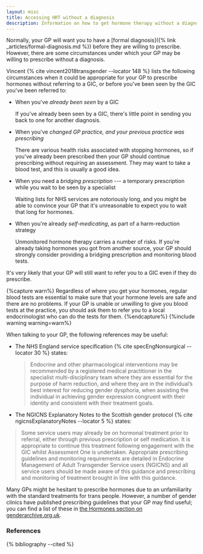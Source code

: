 ```yaml
---
layout: misc
title: Accessing HRT without a diagnosis 
description: Information on how to get hormone therapy without a diagnosis
---
```


Normally, your GP will want you to have a [formal diagnosis]({% link _articles/formal-diagnosis.md %}) before they are willing to prescribe. However, there are some circumstances under which your GP may be willing to prescribe without a diagnosis.

Vincent {% cite vincent2018transgender --locator 148 %} lists the following circumstances when it could be appropriate for your GP to prescribe hormones without referring to a GIC, or before you've been seen by the GIC you've been referred to:

- When you've *already been seen* by a GIC

  If you've already been seen by a GIC, there's little point in sending you back to one for another diagnosis.
- When you've *changed GP practice, and your previous practice was prescribing*

  There are various health risks associated with stopping hormones, so if you've already been prescribed then your GP should continue prescribing without requiring an assessment. They may want to take a blood test, and this is usually a good idea.
- When you need a *bridging prescription* --- a temporary prescription while you wait to be seen by a specialist

  Waiting lists for NHS services are notoriously long, and you might be able to convince your GP that it's unreasonable to expect you to wait that long for hormones.
- When you're already *self-medicating*, as part of a harm-reduction strategy

  Unmonitored hormone therapy carries a number of risks. If you're already taking hormones you got from another source, your GP should strongly consider providing a bridging prescription and monitoring blood tests.

It's very likely that your GP will still want to refer you to a GIC even if they do prescribe.

{%capture warn%}
Regardless of where you get your hormones, regular blood tests are essential to make sure that your hormone levels are safe and there are no problems. If your GP is unable or unwilling to give you blood tests at the practice, you should ask them to refer you to a local endocrinologist who can do the tests for them.
{%endcapture%}
{%include warning warning=warn%}

When talking to your GP, the following references may be useful:

- The NHS England service specification {% cite specEngNonsurgical --locator 30 %} states:

  > Endocrine and other pharmacological interventions may be recommended by a registered medical practitioner in the specialist multi-disciplinary team where they are essential for the purpose of harm reduction, and where they are in the individual’s best interest for reducing gender dysphoria, when assisting the individual in achieving gender expression congruent with their identity and consistent with their treatment goals.

- The NGICNS Explanatory Notes to the Scottish gender protocol {% cite ngicnsExplanatoryNotes --locator 5 %} states:

> Some service users may already be on hormonal treatment prior to referral, either through previous prescription or self medication. It is appropriate to continue this treatment following engagement with the GIC whilst Assessment One is undertaken. Appropriate prescribing guidelines and monitoring requirements are detailed in Endocrine Management of Adult Transgender Service users (NGICNS) and all service users should be made aware of this guidance and prescribing and monitoring of treatment brought in line with this guidance.

Many GPs might be hesitant to prescribe hormones due to an unfamiliarity with the standard treatments for trans people. However, a number of gender clinics have published prescribing guidelines that your GP may find useful; you can find a list of these in [the Hormones section on genderarchive.org.uk](https://genderarchive.org.uk/tag/hormones/).

### References

{% bibliography --cited %}

